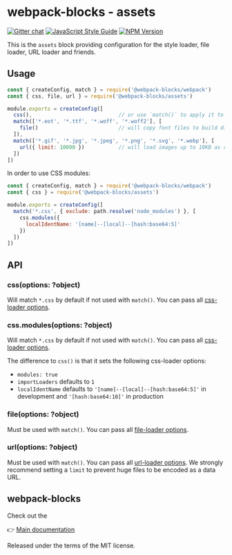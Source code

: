 # webpack-blocks - assets

[![Gitter chat](https://badges.gitter.im/webpack-blocks.svg)](https://gitter.im/webpack-blocks)
[![JavaScript Style Guide](https://img.shields.io/badge/code%20style-standard-brightgreen.svg)](http://standardjs.com/)
[![NPM Version](https://img.shields.io/npm/v/@webpack-blocks/assets.svg)](https://www.npmjs.com/package/@webpack-blocks/assets)

This is the `assets` block providing configuration for the style loader, file loader, URL loader and friends.


## Usage

```js
const { createConfig, match } = require('@webpack-blocks/webpack')
const { css, file, url } = require('@webpack-blocks/assets')

module.exports = createConfig([
  css(),                            // or use `match()` to apply it to other files than *.css
  match(['*.eot', '*.ttf', '*.woff', '*.woff2'], [
    file()                          // will copy font files to build directory and link to them
  ]),
  match(['*.gif', '*.jpg', '*.jpeg', '*.png', '*.svg', '*.webp'], [
    url({ limit: 10000 })           // will load images up to 10KB as data URL
  ])
])
```

In order to use CSS modules:

```js
const { createConfig, match } = require('@webpack-blocks/webpack')
const { css } = require('@webpack-blocks/assets')

module.exports = createConfig([
  match('*.css', { exclude: path.resolve('node_modules') }, [
    css.modules({
      localIdentName: '[name]--[local]--[hash:base64:5]'
    })
  ])
])
```


## API

### css(options: ?object)

Will match `*.css` by default if not used with `match()`. You can pass all [css-loader options](https://github.com/webpack-contrib/css-loader).

### css.modules(options: ?object)

Will match `*.css` by default if not used with `match()`. You can pass all [css-loader options](https://github.com/webpack-contrib/css-loader).

The difference to `css()` is that it sets the following css-loader options:
* `modules: true`
* `importLoaders` defaults to `1`
* `localIdentName` defaults to `'[name]--[local]--[hash:base64:5]'` in development and `'[hash:base64:10]'` in production

### file(options: ?object)

Must be used with `match()`. You can pass all [file-loader options](https://github.com/webpack-contrib/file-loader).

### url(options: ?object)

Must be used with `match()`. You can pass all [url-loader options](https://github.com/webpack-contrib/url-loader). We strongly recommend setting a `limit` to prevent huge files to be encoded as a data URL.


## webpack-blocks

Check out the

👉 [Main documentation](https://github.com/andywer/webpack-blocks)

Released under the terms of the MIT license.
